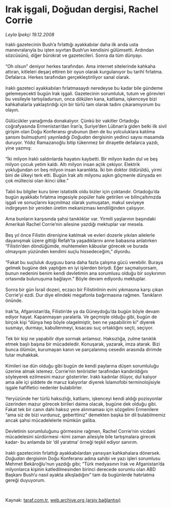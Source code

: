 # Irak işgali, Doğudan dergisi, Rachel Corrie

*Leyla İpekçi 19.12.2008*

<div class="taraf_structure_2col_1zq">
<div class="margen_n">



 <p>Iraklı gazetecinin Bush’a fırlattığı ayakkabılar daha ilk anda usta manevralarıyla bu işten sıyırtan Bush’un kendisini gülümsetti. Ardından sözcüsünü, diğer bürokrat ve gazetecileri. Sonra da tüm dünyayı. <br/><br/>“Oh olsun” deniyor herkes tarafından. Ama internet sitelerinde kahkaha attıran, kitleleri deşarj ettiren bir oyun olarak kurgulanıyor bu tarihî fırlatma. Defalarca. Herkes tarafından gerçekleştiriliyor sanal olarak. <br/><br/>Iraklı gazeteci ayakkabıları fırlatmasaydı neredeyse bu kadar bile gündeme gelemeyecekti bugün Irak işgali. Gazetecinin sorumluluk, tutum ve görevleri bu vesileyle tartışıladursun, onca dökülen kana, katliama, işkenceye bizi kahkahalarla yaklaştırdığı için bir türlü tam olarak tadını çıkaramıyorum bu olayın. <br/><br/>Gülücükler yanağımda donakalıyor. Çünkü bir vakitler Ortadoğu coğrafyasında Ermenistan’dan İran’a, Suriye’den Lübnan’a giden belki ilk sivil girişim olan Doğu Konferansı grubunun (ben de bu yolculuklara katılma şansını bulmuştum) yayınladığı <i>Doğudan</i> dergisinin yedinci sayısı masamda duruyor. Yıldız Ramazanoğlu bitip tükenmez bir dirayetle defalarca yazdı, yine yazmış: <br/><br/>“İki milyon Iraklı saldırılarda hayatını kaybetti. Bir milyon kadın dul ve beş milyon çocuk yetim kaldı. Altı milyon insan açlık çekiyor. Elektrik yokluğundan on beş milyon insan karanlıkta. İki bin doktor öldürüldü, yirmi bini de ülkeyi terk etti. Bugün Irak altı milyonu aşkın göçmenle dünyada en çok mültecisi olan ikinci ülke.” <br/><br/>Tabii bu bilgiler kuru birer istatistik oldu bizler için çoktandır. Ortadoğu’da bugün ayakkabı fırlatma imgesiyle popüler hale getirilen ve bilinçaltımızda işgali ve sonuçlarını kaçınılmaz olarak yumuşatan, makul seviyeye indirgeyen bir yeniden üretim mekanizması kendiliğinden çalışıyor. <br/><br/>Ama bunların karşısında şahsi tanıklıklar var. Yirmili yaşlarının başındaki Amerikalı Rachel Corrie’nin ailesine yazdığı mektuplar var mesela. <br/><br/>Beş yıl önce Filistin direnişine katılmak ve evleri dozerle yıkılan ailelerle dayanışmak üzere gittiği Refah’ta yaşadıklarını anne babasına anlatırken “Filistin’den döndüğümde, muhtemelen kâbuslar görecek ve burada olmayışım yüzünden kendimi suçlu hissedeceğim,” diyordu. <br/><br/>“Fakat bu suçluluk duygusu bana daha fazla çalışma gücü verebilir. Buraya gelmek bugüne dek yaptığım en iyi işlerden biriydi. Eğer saçmalıyorsam, bunun nedenini benim kendi devletimin ana sorumlusu olduğu bir soykırımın ortasında bulunuşuma bağlayın.” Böyle devam ediyordu mektuplar. <br/><br/>Sonra bir gün İsrail dozeri, eczacı bir Filistinlinin evini yıkmasına karşı çıkan Corrie’yi ezdi. Dur diye elindeki megafonla bağırmasına rağmen. Tanıkların önünde. <br/><br/>Irak’ta, Afganistan’da, Filistin’de ya da Güneydoğu’da bugün böyle devam ediyor hayat. Kapanmayan yaralarla. Ve geçmişte olduğu gibi, bugün de birçok kişi “dünya hep böyle olagelmiştir, ben ne yapabilirim ki” diyerek susmayı, durmayı, kabullenmeyi, kısacası suç ortaklığını seçti, seçiyor. <br/><br/>Tek bir kişi ne yapabilir diye sormak anlamsız. Haksızlığa, zulme tanıklık etmek başlı başına bir mücadeledir. Konuşarak, yazarak, imza atarak. Bizi bunca ölümün, kurumayan kanın ve parçalanmış cesedin arasında dirimde tutar muhakkak. <br/><br/>Kimileri ise dün olduğu gibi bugün de kendi paylarına düşen sorumluluğu üzerine almak istemez. Corrie’nin teröristler tarafından kandırıldığını söyleyerek ezilmesini mazur gösterirler. Iraklı kadınlar ölüyor, dul kalıyor ama aile içi şiddete de maruz kalıyorlar diyerek İslamofobi terminolojisiyle işgale hafifletici nedenler bulabilirler. <br/><br/>Yeryüzünde her türlü haksızlığı, katliamı, işkenceyi kendi aldığı pozisyonlar üzerinden mazur görecek birileri daima olacak, bugüne dek olduğu gibi. Fakat tek bir canın dahi haksız yere alınmaması için sözgelimi Ermenilere “ama siz de bizi vurdunuz, geberttiniz” demekten başka bir dil bulabilmemiz ancak şahsi mücadelelerle mümkün galiba. <br/><br/>Devletinin sorumluluğunu görmesine rağmen, Rachel Corrie’nin vicdani mücadelesini sürdürmesi –kimi zaman ailesiyle bile tartışmalara girecek kadar- bu anlamda bir ‘dil yaratma’ örneği teşkil ediyor sanırım. <br/><br/>Iraklı gazetecinin fırlattığı ayakkabılardan yansıyan kahkahalara dönersek. <i>Doğudan</i> dergisinin Doğu Konferansı adına sahibi ve yazı işleri sorumlusu Mehmet Bekâroğlu’nun yazdığı gibi; “Türk medyasının Irak ve Afganistan’da milyonlarca kişinin katledilmesinden birinci derecede sorumlu olan ABD Başkanı Bush’u nasıl ayakta alkışladığını” tam da bugünlerde hatırlatma gereği duyuyorum.</p>

<br/>


<div id="taraf_not">
</div>

</div>


</div>

Kaynak: [taraf.com.tr](http://www.taraf.com.tr:80/makale/3180.htm), [web.archive.org (arşiv bağlantısı)](http://web.archive.org/web/20090207200439/http://www.taraf.com.tr:80/makale/3180.htm)
